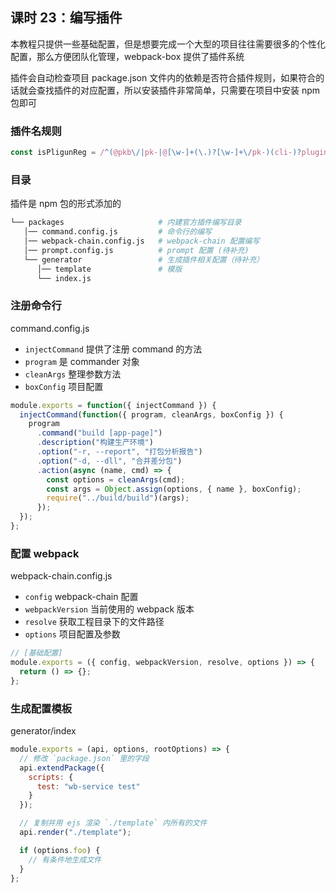 ## 课时 23：编写插件

本教程只提供一些基础配置，但是想要完成一个大型的项目往往需要很多的个性化配置，那么方便团队化管理，webpack-box 提供了插件系统

插件会自动检查项目 package.json 文件内的依赖是否符合插件规则，如果符合的话就会查找插件的对应配置，所以安装插件非常简单，只需要在项目中安装 npm 包即可

### 插件名规则

```js
const isPligunReg = /^(@pkb\/|pk-|@[\w-]+(\.)?[\w-]+\/pk-)(cli-)?plugin-/;
```

### 目录

插件是 npm 包的形式添加的

```bash
└── packages                     # 内建官方插件编写目录
   │── command.config.js         # 命令行的编写
   │── webpack-chain.config.js   # webpack-chain 配置编写
   │── prompt.config.js          # prompt 配置 (待补充)
   └── generator                 # 生成插件相关配置（待补充）
      │── template               # 模版
      └── index.js
```

### 注册命令行

command.config.js

- `injectCommand` 提供了注册 command 的方法
- `program` 是 commander 对象
- `cleanArgs` 整理参数方法
- `boxConfig` 项目配置

```js
module.exports = function({ injectCommand }) {
  injectCommand(function({ program, cleanArgs, boxConfig }) {
    program
      .command("build [app-page]")
      .description("构建生产环境")
      .option("-r, --report", "打包分析报告")
      .option("-d, --dll", "合并差分包")
      .action(async (name, cmd) => {
        const options = cleanArgs(cmd);
        const args = Object.assign(options, { name }, boxConfig);
        require("../build/build")(args);
      });
  });
};
```

### 配置 webpack

webpack-chain.config.js

- `config` webpack-chain 配置
- `webpackVersion` 当前使用的 webpack 版本
- `resolve` 获取工程目录下的文件路径
- `options` 项目配置及参数

```js
// [基础配置]
module.exports = ({ config, webpackVersion, resolve, options }) => {
  return () => {};
};
```

### 生成配置模板

generator/index

```js
module.exports = (api, options, rootOptions) => {
  // 修改 `package.json` 里的字段
  api.extendPackage({
    scripts: {
      test: "wb-service test"
    }
  });

  // 复制并用 ejs 渲染 `./template` 内所有的文件
  api.render("./template");

  if (options.foo) {
    // 有条件地生成文件
  }
};
```
